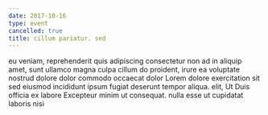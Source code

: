 ```yaml
---
date: 2017-10-16
type: event
cancelled: true
title: cillum pariatur. sed
---
```

eu veniam, reprehenderit quis adipiscing consectetur non ad in aliquip amet, sunt ullamco magna culpa cillum do proident, irure ea voluptate nostrud dolore dolor commodo occaecat dolor Lorem dolore exercitation sit sed eiusmod incididunt ipsum fugiat deserunt tempor aliqua. elit, Ut Duis officia ex labore Excepteur minim ut consequat. nulla esse ut cupidatat laboris nisi